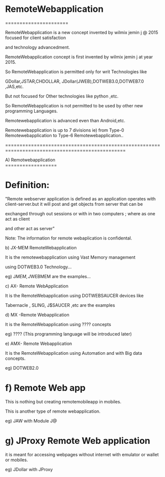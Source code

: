 # RemoteWebapplication
======================

 RemoteWebapplication   is a new  concept  invented  by wilmix  jemin  j  @ 2015   focused  for  client satisfaction  
 
 and  technology  advancedment.
 
 RemoteWebapplication    concept    is   first   invented  by  wilmix  jemin  j   at  year  2015.
 
So  RemoteWebapplication   is  permitted  only   for    writ  Technologies  like   
 
 GDollar,JSTAR,CHDOLLAR, JDollar(JWEB),DOTWEB3.0,DOTWEB7.0 ,JAS,etc.
 
 But  not  focused  for    Other  technologies  like  python ,etc.
 
 So   RemoteWebapplication   is  not   permitted to  be  used  by  other  new  programming  Languages.

 Remotewebapplication   is  advanced  even  than  Android,etc.
 
 Remotewebapplication  is  up  to   7  divisions  ie)  from   Type-0 Remotewebapplication to  Type-6  Remotewebapplication..
 
 

================================================================================================
  
 A)  Remotwebapplication   
     ==================
     
     

Definition:
=============

  "Remote  webserver  application    is defined  as  an  application    operates    with
  client-server.but  it  will  post  and  get  objects   from  server that  can  be
  
  exchanged through out  sessions  or  with  in   two   computers  ;  where   as   one  act   as  client
  
  and  other  act   as   server" 

Note:  The  information  for  remote webaplication is confidental.

b)  JX-MEM RemoteWebapplication



It  is  the   remotewebapplication   using  Vast  Memory  management  


using  DOTWEB3.0  Technology...


eg)  J$MEM ,  J$WEBMEM  are  the  examples...




c)  AX- Remote WebApplication
 



It  is   the   RemoteWebapplication   using   DOTWEBSAUCER devices  like  


Tabernacle , SLING, J$SAUCER ,etc   are   the  examples


d)  MX -Remote Webapplication
 


It  is   the  RemoteWebapplication  using  ????  concepts

eg) ???? (This programming language  will be  introduced later)




e)  AMX-  Remote Webapplication
   


It  is   the  RemoteWebapplication  using  Automation  and  with  Big data concepts.



eg) DOTWEB2.0


f) Remote Web app
===================

This  is nothing but creating remotemobileapp  in  mobiles.

This  is  another type  of  remote webapplication.

eg) JAW with Module  J@ 


g) JProxy Remote Web application
=================================

it  is meant for accessing webpages without internet with emulator or wallet or mobiles.

eg) JDollar with JProxy
